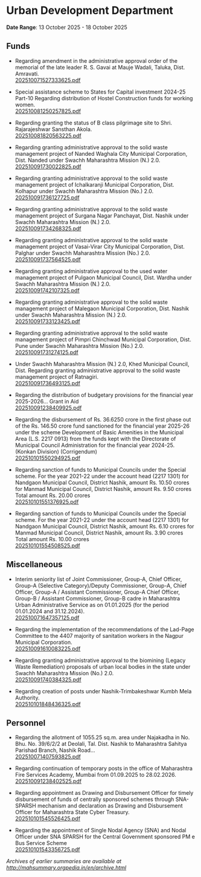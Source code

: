 # Urban Development Department

**Date Range**: 13 October 2025 - 18 October 2025


## Funds
- Regarding amendment in the administrative approval order of the memorial of the late leader R. S. Gavai at Mauje Wadali, Taluka, Dist. Amravati.\
  [202510071527333625.pdf](https://gr.maharashtra.gov.in/Site/Upload/Government%20Resolutions/English/202510071527333625.pdf)

- Special assistance scheme to States for Capital investment 2024-25 Part-10 Regarding distribution of Hostel Construction funds for working women.\
  [202510081250257825.pdf](https://gr.maharashtra.gov.in/Site/Upload/Government%20Resolutions/English/202510081250257825.pdf)

- Regarding granting the status of B class pilgrimage site to Shri. Rajarajeshwar Sansthan Akola.\
  [202510081820563225.pdf](https://gr.maharashtra.gov.in/Site/Upload/Government%20Resolutions/English/202510081820563225.pdf)

- Regarding granting administrative approval to the solid waste management project of Nanded Waghala City Municipal Corporation, Dist. Nanded under Swachh Maharashtra Mission (N.) 2.0.\
  [202510091730022825.pdf](https://gr.maharashtra.gov.in/Site/Upload/Government%20Resolutions/English/202510091730022825.pdf)

- Regarding granting administrative approval to the solid waste management project of Ichalkaranji Municipal Corporation, Dist. Kolhapur under Swachh Maharashtra Mission (No.) 2.0.\
  [202510091736127725.pdf](https://gr.maharashtra.gov.in/Site/Upload/Government%20Resolutions/English/202510091736127725.pdf)

- Regarding granting administrative approval to the solid waste management project of Surgana Nagar Panchayat, Dist. Nashik under Swachh Maharashtra Mission (N.) 2.0.\
  [202510091734268325.pdf](https://gr.maharashtra.gov.in/Site/Upload/Government%20Resolutions/English/202510091734268325.pdf)

- Regarding granting administrative approval to the solid waste management project of Vasai-Virar City Municipal Corporation, Dist. Palghar under Swachh Maharashtra Mission (No.) 2.0.\
  [202510091737564525.pdf](https://gr.maharashtra.gov.in/Site/Upload/Government%20Resolutions/English/202510091737564525.pdf)

- Regarding granting administrative approval to the used water management project of Pulgaon Municipal Council, Dist. Wardha under Swachh Maharashtra Mission (N.) 2.0.\
  [202510091742107325.pdf](https://gr.maharashtra.gov.in/Site/Upload/Government%20Resolutions/English/202510091742107325.pdf)

- Regarding granting administrative approval to the solid waste management project of Malegaon Municipal Corporation, Dist. Nashik under Swachh Maharashtra Mission (N.) 2.0.\
  [202510091733123425.pdf](https://gr.maharashtra.gov.in/Site/Upload/Government%20Resolutions/English/202510091733123425.pdf)

- Regarding granting administrative approval to the solid waste management project of Pimpri Chinchwad Municipal Corporation, Dist. Pune under Swachh Maharashtra Mission (No.) 2.0.\
  [202510091731274125.pdf](https://gr.maharashtra.gov.in/Site/Upload/Government%20Resolutions/English/202510091731274125.pdf)

- Under Swachh Maharashtra Mission (N.) 2.0, Khed Municipal Council, Dist. Regarding granting administrative approval to the solid waste management project of Ratnagiri.\
  [202510091736493125.pdf](https://gr.maharashtra.gov.in/Site/Upload/Government%20Resolutions/English/202510091736493125.pdf)

- Regarding the distribution of budgetary provisions for the financial year 2025-2026... Grant in Aid\
  [202510091238409925.pdf](https://gr.maharashtra.gov.in/Site/Upload/Government%20Resolutions/English/202510091238409925.pdf)

- Regarding the disbursement of Rs. 36.6250 crore in the first phase out of the Rs. 146.50 crore fund sanctioned for the financial year 2025-26 under the scheme Development of Basic Amenities in the Municipal Area (L.S. 2217 0913) from the funds kept with the Directorate of Municipal Council Administration for the financial year 2024-25. (Konkan Division) (Corrigendum)\
  [202510101550294925.pdf](https://gr.maharashtra.gov.in/Site/Upload/Government%20Resolutions/English/202510101550294925.pdf)

- Regarding sanction of funds to Municipal Councils under the Special scheme. For the year 2021-22 under the account head (2217 1301) for Nandgaon Municipal Council, District Nashik, amount Rs. 10.50 crores for Manmad Municipal Council, District Nashik, amount Rs. 9.50 crores Total amount Rs. 20.00 crores\
  [202510101551376925.pdf](https://gr.maharashtra.gov.in/Site/Upload/Government%20Resolutions/English/202510101551376925.pdf)

- Regarding sanction of funds to Municipal Councils under the Special scheme. For the year 2021-22 under the account head (2217 1301) for Nandgaon Municipal Council, District Nashik, amount Rs. 6.10 crores for Manmad Municipal Council, District Nashik, amount Rs. 3.90 crores Total amount Rs. 10.00 crores\
  [202510101554508525.pdf](https://gr.maharashtra.gov.in/Site/Upload/Government%20Resolutions/English/202510101554508525.pdf)

## Miscellaneous
- Interim seniority list of Joint Commissioner, Group-A, Chief Officer, Group-A (Selective Category)/Deputy Commissioner, Group-A, Chief Officer, Group-A / Assistant Commissioner, Group-A Chief Officer, Group-B / Assistant Commissioner, Group-B cadre in Maharashtra Urban Administrative Service as on 01.01.2025 (for the period 01.01.2024 and 31.12.2024).\
  [202510071647357125.pdf](https://gr.maharashtra.gov.in/Site/Upload/Government%20Resolutions/English/202510071647357125.pdf)

- Regarding the implementation of the recommendations of the Lad-Page Committee to the 4407 majority of sanitation workers in the Nagpur Municipal Corporation.\
  [202510091610083225.pdf](https://gr.maharashtra.gov.in/Site/Upload/Government%20Resolutions/English/202510091610083225.pdf)

- Regarding granting administrative approval to the biomining (Legacy Waste Remediation) proposals of urban local bodies in the state under Swachh Maharashtra Mission (No.) 2.0.\
  [202510091740384325.pdf](https://gr.maharashtra.gov.in/Site/Upload/Government%20Resolutions/English/202510091740384325.pdf)

- Regarding creation of posts under Nashik-Trimbakeshwar Kumbh Mela Authority.\
  [202510101848436325.pdf](https://gr.maharashtra.gov.in/Site/Upload/Government%20Resolutions/English/202510101848436325.pdf)

## Personnel
- Regarding the allotment of 1055.25 sq.m. area under Najakadha in No. Bhu. No. 39/6/2/2 at Deolali, Tal. Dist. Nashik to Maharashtra Sahitya Parishad Branch, Nashik Road...\
  [202510071407593825.pdf](https://gr.maharashtra.gov.in/Site/Upload/Government%20Resolutions/English/202510071407593825.pdf)

- Regarding continuation of temporary posts in the office of Maharashtra Fire Services Academy, Mumbai from 01.09.2025 to 28.02.2026.\
  [202510091238402525.pdf](https://gr.maharashtra.gov.in/Site/Upload/Government%20Resolutions/English/202510091238402525.pdf)

- Regarding appointment as Drawing and Disbursement Officer for timely disbursement of funds of centrally sponsored schemes through SNA-SPARSH mechanism and declaration as Drawing and Disbursement Officer for Maharashtra State Cyber Treasury.\
  [202510101545526425.pdf](https://gr.maharashtra.gov.in/Site/Upload/Government%20Resolutions/English/202510101545526425.pdf)

- Regarding the appointment of Single Nodal Agency (SNA) and Nodal Officer under SNA SPARSH for the Central Government sponsored PM e Bus Service Scheme\
  [202510101543356725.pdf](https://gr.maharashtra.gov.in/Site/Upload/Government%20Resolutions/English/202510101543356725.pdf)


*Archives of earlier summaries are available at http://mahsummary.orgpedia.in/en/archive.html*